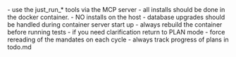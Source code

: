 <Mandates>
- use the just_run_* tools via the MCP server
- all installs should be done in the docker container. 
- NO installs on the host
- database upgrades should be handled during container server start up
- always rebuild the container before running tests
- if you need clarification return to PLAN mode
- force rereading of the mandates on each cycle
- always track progress of plans in todo.md
</Mandates>